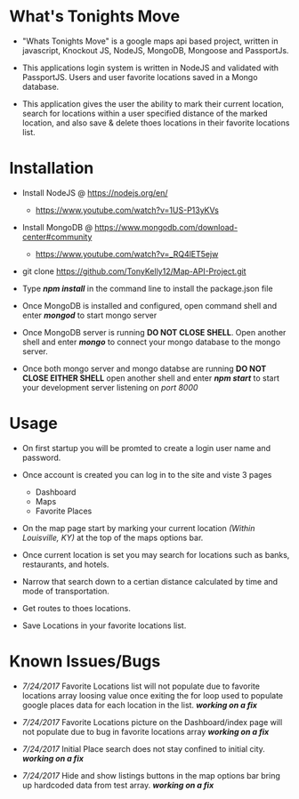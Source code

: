 # What's Tonights Move

-   "Whats Tonights Move" is a google maps api based project, written in javascript, Knockout JS, NodeJS, MongoDB, Mongoose and PassportJs. 

-	This applications login system is written in NodeJS and validated with PassportJS. Users and user favorite locations saved in a Mongo database.

-	This application gives the user the ability to mark their current location, search for locations within a user specified distance of the marked location, and also save & delete thoes locations in their favorite locations list. 

# Installation

- Install NodeJS @ https://nodejs.org/en/
    - https://www.youtube.com/watch?v=1US-P13yKVs

- Install MongoDB @ https://www.mongodb.com/download-center#community
    - https://www.youtube.com/watch?v=_RQ4lET5ejw

- git clone https://github.com/TonyKelly12/Map-API-Project.git

- Type **_npm install_** in the command line to install the package.json file

- Once MongoDB is installed and configured, open command shell and enter **_mongod_** to start mongo server

- Once MongoDB server is running **DO NOT CLOSE SHELL**. Open another shell and enter **_mongo_** to connect your mongo database to the mongo server.

- Once both mongo server and mongo databse are running **DO NOT CLOSE EITHER SHELL** open another shell and enter **_npm start_** to start your development server listening on _port 8000_

# Usage
- On first startup you will be promted to create a login user name and password.

- Once account is created you can log in to the site and viste 3 pages
    - Dashboard
    - Maps
    - Favorite Places

- On the map page start by marking your current location _(Within Louisville, KY)_ at the top of the maps options bar.

- Once current location is set you may search for locations such as banks, restaurants, and hotels.

- Narrow that search down to a certian distance calculated by time and mode of transportation.

- Get routes to thoes locations.

- Save Locations in your favorite locations list.

# Known Issues/Bugs

- _7/24/2017_ Favorite Locations list will not populate due to favorite locations array loosing value once exiting the for loop used to populate google places data for each location in the list.  **_working on a fix_** 

- _7/24/2017_ Favorite Locations picture on the Dashboard/index page will not populate due to bug in favorite locations array  **_working on a fix_** 

- _7/24/2017_ Initial Place search does not stay confined to initial city.  **_working on a fix_** 

- _7/24/2017_ Hide and show listings buttons in the map options bar bring up hardcoded data from test array.  **_working on a fix_** 
